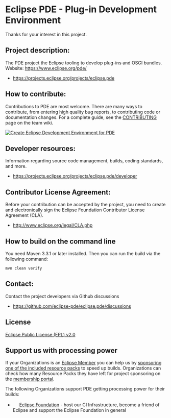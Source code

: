 Eclipse PDE - Plug-in Development Environment
=====================================================

Thanks for your interest in this project.

Project description:
--------------------

The PDE project the Eclipse tooling to develop plug-ins and OSGI bundles.  
Website: https://www.eclipse.org/pde/

- https://projects.eclipse.org/projects/eclipse.pde

How to contribute:
--------------------
Contributions to PDE are most welcome. There are many ways to contribute, 
from entering high quality bug reports, to contributing code or documentation changes. 
For a complete guide, see the [CONTRIBUTING](CONTRIBUTING.md) page on the team wiki.

[![Create Eclipse Development Environment for PDE](https://download.eclipse.org/oomph/www/setups/svg/PDE.svg)](
https://www.eclipse.org/setups/installer/?url=https://raw.githubusercontent.com/eclipse-pde/eclipse.pde/master/releng/org.eclipse.pde.setup/PDEConfiguration.setup&show=true
"Click to open Eclipse-Installer Auto Launch or drag into your running installer")

Developer resources:
--------------------

Information regarding source code management, builds, coding standards, and more.

- https://projects.eclipse.org/projects/eclipse.pde/developer

Contributor License Agreement:
------------------------------

Before your contribution can be accepted by the project, you need to create and electronically sign the Eclipse Foundation Contributor License Agreement (CLA).

- http://www.eclipse.org/legal/CLA.php


How to build on the command line
--------------------------------

You need Maven 3.3.1 or later installed. Then you can run the build via the following command:

`mvn clean verify`

Contact:
--------

Contact the project developers via Github discussions

- https://github.com/eclipse-pde/eclipse.pde/discussions

License
-------

[Eclipse Public License (EPL) v2.0](https://www.eclipse.org/legal/epl-2.0/)

Support us with processing power
--------------------------------

If your Organizations is an [Eclipse Member](https://www.eclipse.org/membership/exploreMembership.php) you can help us by [sponsoring one of the included resource packs](https://github.com/eclipse-cbi/cbi/wiki#assigning-additional-resources-to-a-project) to speed up builds. Organizations can check how many Resource Packs they have left for project sponsoring on the [membership portal](https://membership.eclipse.org/portal/login).

The following Organizations support PDE getting processing power for their builds:
* <img src="https://www.eclipse.org/favicon.ico" width="16" height="16"> [Eclipse Foundation](https://www.eclipse.org/sponsor/) - host our CI Infrastructure, become a friend of Eclipse and support the Eclipse Foundation in general


